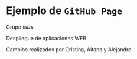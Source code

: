 # Ejemplo de `GitHub Page`

Grupo `DW2A`

Despliegue de aplicaciones WEB

Cambios realizados por Cristina, Aitana y Alejandro